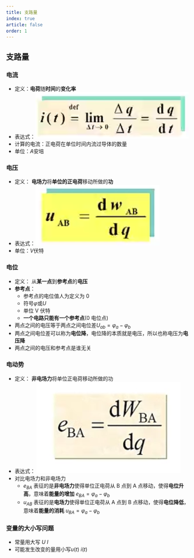 ```yaml
---
title: 支路量
index: true
article: false
order: 1
---
```


## 支路量

### 电流

- 定义：**电荷**随**时间**的**变化率**
- 表达式：![](./images/2022-06-19-08-09-16.png)
- 计算的电流：正电荷在单位时间内流过导体的数量
- 单位：$A$安培

### 电压

- 定义： **电场力**将**单位的正电荷**移动所做的**功**
- 表达式：![](./images/2022-06-19-08-14-40.png)
- 单位：$V$伏特

### 电位

- 定义： 从**某一点**到**参考点**的**电压**
- **参考点**：
  - 参考点的电位值人为定义为 0
  - 符号$φ$或$U$
  - 单位 V 伏特
  - **一个电路只能有一个参考点**(0 电位点)
- 两点之间的电压等于两点之间电位差$U_{ab}=φ_a-φ_b$
- 两点之间电位差可以称为**电位降**，电位降的本质就是电压，所以也称电压为**电压降**
- 两点之间的电压和参考点是谁无关

### 电动势

- 定义： **非电场力**将单位正电荷移动所做的功
- 表达式： ![](./images/2022-06-19-08-36-05.png)
- 对比电场力和非电场力
  - $e_{BA}$ 表征的是**非电场力**使得单位正电荷从 B 点到 A 点移动，使得**电位升高**，意味着**能量的增加** $e_{BA}=φ_a-φ_b$
  - $u_{AB}$ 表征的是**电场力**使得单位正电荷从 A 点到 B 点移动，使得**电位降低**，意味着**能量的消耗** $u_{BA}=φ_a-φ_b$

### 变量的大小写问题

- 常量用大写 $U$ $I$
- 可能发生改变的量用小写$u(t)$ $i(t)$
